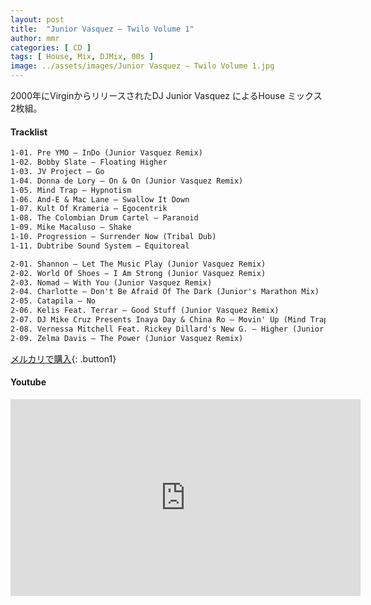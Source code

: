 ```yaml
---
layout: post
title:  "Junior Vasquez – Twilo Volume 1"
author: mmr
categories: [ CD ]
tags: [ House, Mix, DJMix, 00s ]
image: ../assets/images/Junior Vasquez – Twilo Volume 1.jpg
---
```


2000年にVirginからリリースされたDJ Junior Vasquez によるHouse ミックス2枚組。

#### Tracklist
```md
1-01. Pre YMO – InDo (Junior Vasquez Remix)
1-02. Bobby Slate – Floating Higher
1-03. JV Project – Go
1-04. Donna de Lory – On & On (Junior Vasquez Remix)
1-05. Mind Trap – Hypnotism
1-06. And-E & Mac Lane – Swallow It Down
1-07. Kult Of Krameria – Egocentrik
1-08. The Colombian Drum Cartel – Paranoid
1-09. Mike Macaluso – Shake
1-10. Progression – Surrender Now (Tribal Dub)
1-11. Dubtribe Sound System – Equitoreal

2-01. Shannon – Let The Music Play (Junior Vasquez Remix)
2-02. World Of Shoes – I Am Strong (Junior Vasquez Remix)
2-03. Nomad – With You (Junior Vasquez Remix)
2-04. Charlotte – Don't Be Afraid Of The Dark (Junior's Marathon Mix)
2-05. Catapila – No
2-06. Kelis Feat. Terrar – Good Stuff (Junior Vasquez Remix)
2-07. DJ Mike Cruz Presents Inaya Day & China Ro – Movin' Up (Mind Trap Remix)
2-08. Vernessa Mitchell Feat. Rickey Dillard's New G. – Higher (Junior Vasquez Remix)
2-09. Zelma Davis – The Power (Junior Vasquez Remix)
```

[メルカリで購入](https://jp.mercari.com/item/m88730253725?afid=6142608987){: .button1}

#### Youtube
<iframe width="560" height="315" src="https://www.youtube.com/embed/TXYsBCm8z40?si=x5KTgKy1y4bJH9Sp" title="YouTube video player" frameborder="0" allow="accelerometer; autoplay; clipboard-write; encrypted-media; gyroscope; picture-in-picture; web-share" referrerpolicy="strict-origin-when-cross-origin" allowfullscreen></iframe>